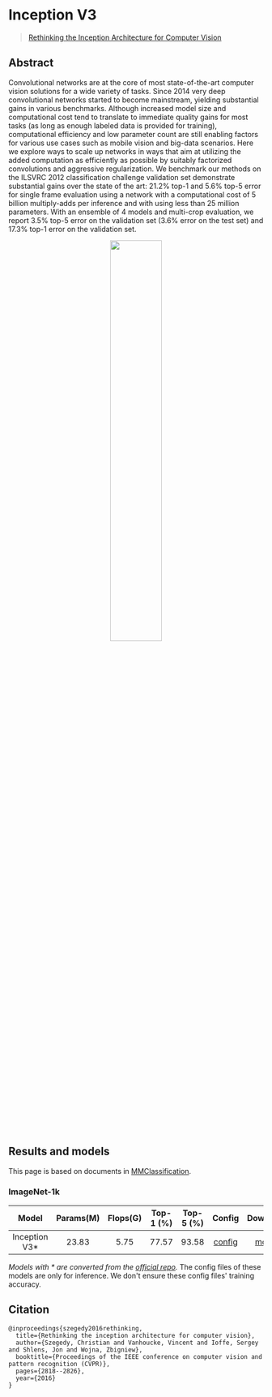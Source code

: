 # Inception V3

> [Rethinking the Inception Architecture for Computer Vision](https://arxiv.org/abs/1512.00567)

## Abstract

Convolutional networks are at the core of most state-of-the-art computer vision solutions for a wide variety of tasks. Since 2014 very deep convolutional networks started to become mainstream, yielding substantial gains in various benchmarks. Although increased model size and computational cost tend to translate to immediate quality gains for most tasks (as long as enough labeled data is provided for training), computational efficiency and low parameter count are still enabling factors for various use cases such as mobile vision and big-data scenarios. Here we explore ways to scale up networks in ways that aim at utilizing the added computation as efficiently as possible by suitably factorized convolutions and aggressive regularization. We benchmark our methods on the ILSVRC 2012 classification challenge validation set demonstrate substantial gains over the state of the art: 21.2% top-1 and 5.6% top-5 error for single frame evaluation using a network with a computational cost of 5 billion multiply-adds per inference and with using less than 25 million parameters. With an ensemble of 4 models and multi-crop evaluation, we report 3.5% top-5 error on the validation set (3.6% error on the test set) and 17.3% top-1 error on the validation set.

<div align=center>
<img src="https://user-images.githubusercontent.com/26739999/177241797-c103eff4-79bb-414d-aef6-eac323b65a50.png" width="45%"/>
</div>

## Results and models

This page is based on documents in [MMClassification](https://github.com/open-mmlab/mmclassification).

### ImageNet-1k

| Model | Params(M) | Flops(G) | Top-1 (%) | Top-5 (%) | Config | Download |
|:---:|:---:|:---:|:---:|:---:|:---:|:---:|
| Inception V3\* | 23.83 | 5.75 | 77.57 | 93.58 | [config](./inception_v3_4xb64_cos_ep100.py) | [model](https://download.openmmlab.com/mmclassification/v0/inception-v3/inception-v3_3rdparty_8xb32_in1k_20220615-dcd4d910.pth) |

*Models with \* are converted from the [official repo](https://github.com/pytorch/vision/blob/main/torchvision/models/inception.py#L28).* The config files of these models are only for inference. We don't ensure these config files' training accuracy.

## Citation

```
@inproceedings{szegedy2016rethinking,
  title={Rethinking the inception architecture for computer vision},
  author={Szegedy, Christian and Vanhoucke, Vincent and Ioffe, Sergey and Shlens, Jon and Wojna, Zbigniew},
  booktitle={Proceedings of the IEEE conference on computer vision and pattern recognition (CVPR)},
  pages={2818--2826},
  year={2016}
}
```
